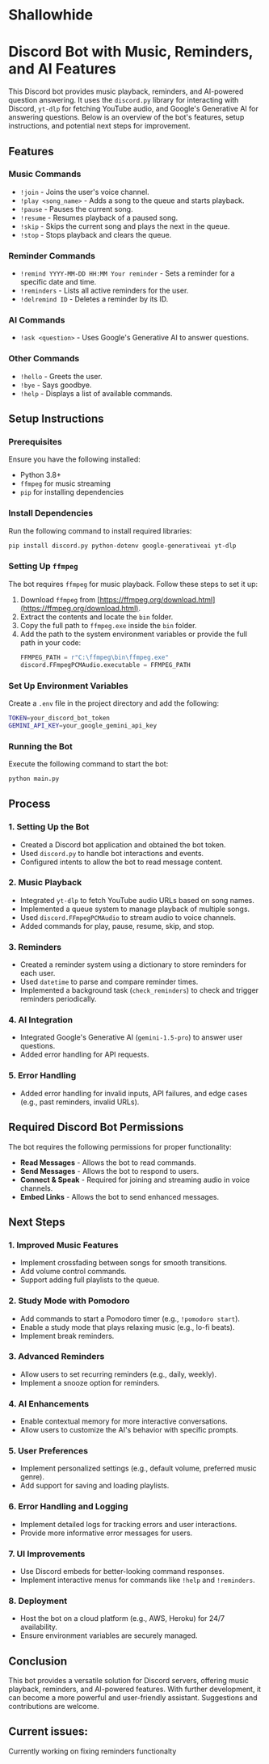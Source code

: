 # Shallowhide
# Discord Bot with Music, Reminders, and AI Features

This Discord bot provides music playback, reminders, and AI-powered question answering. It uses the `discord.py` library for interacting with Discord, `yt-dlp` for fetching YouTube audio, and Google's Generative AI for answering questions. Below is an overview of the bot's features, setup instructions, and potential next steps for improvement.

## Features

### Music Commands
- `!join` - Joins the user's voice channel.
- `!play <song_name>` - Adds a song to the queue and starts playback.
- `!pause` - Pauses the current song.
- `!resume` - Resumes playback of a paused song.
- `!skip` - Skips the current song and plays the next in the queue.
- `!stop` - Stops playback and clears the queue.

### Reminder Commands
- `!remind YYYY-MM-DD HH:MM Your reminder` - Sets a reminder for a specific date and time.
- `!reminders` - Lists all active reminders for the user.
- `!delremind ID` - Deletes a reminder by its ID.

### AI Commands
- `!ask <question>` - Uses Google's Generative AI to answer questions.

### Other Commands
- `!hello` - Greets the user.
- `!bye` - Says goodbye.
- `!help` - Displays a list of available commands.

## Setup Instructions

### Prerequisites
Ensure you have the following installed:
- Python 3.8+
- `ffmpeg` for music streaming
- `pip` for installing dependencies

### Install Dependencies
Run the following command to install required libraries:
```sh
pip install discord.py python-dotenv google-generativeai yt-dlp
```

### Setting Up `ffmpeg`
The bot requires `ffmpeg` for music playback. Follow these steps to set it up:
1. Download `ffmpeg` from [https://ffmpeg.org/download.html](https://ffmpeg.org/download.html).
2. Extract the contents and locate the `bin` folder.
3. Copy the full path to `ffmpeg.exe` inside the `bin` folder.
4. Add the path to the system environment variables or provide the full path in your code:
   ```python
   FFMPEG_PATH = r"C:\ffmpeg\bin\ffmpeg.exe"
   discord.FFmpegPCMAudio.executable = FFMPEG_PATH
   ```

### Set Up Environment Variables
Create a `.env` file in the project directory and add the following:
```sh
TOKEN=your_discord_bot_token
GEMINI_API_KEY=your_google_gemini_api_key
```

### Running the Bot
Execute the following command to start the bot:
```sh
python main.py
```

## Process

### 1. Setting Up the Bot
- Created a Discord bot application and obtained the bot token.
- Used `discord.py` to handle bot interactions and events.
- Configured intents to allow the bot to read message content.

### 2. Music Playback
- Integrated `yt-dlp` to fetch YouTube audio URLs based on song names.
- Implemented a queue system to manage playback of multiple songs.
- Used `discord.FFmpegPCMAudio` to stream audio to voice channels.
- Added commands for play, pause, resume, skip, and stop.

### 3. Reminders
- Created a reminder system using a dictionary to store reminders for each user.
- Used `datetime` to parse and compare reminder times.
- Implemented a background task (`check_reminders`) to check and trigger reminders periodically.

### 4. AI Integration
- Integrated Google's Generative AI (`gemini-1.5-pro`) to answer user questions.
- Added error handling for API requests.

### 5. Error Handling
- Added error handling for invalid inputs, API failures, and edge cases (e.g., past reminders, invalid URLs).

## Required Discord Bot Permissions
The bot requires the following permissions for proper functionality:
- **Read Messages** - Allows the bot to read commands.
- **Send Messages** - Allows the bot to respond to users.
- **Connect & Speak** - Required for joining and streaming audio in voice channels.
- **Embed Links** - Allows the bot to send enhanced messages.

## Next Steps

### 1. Improved Music Features
- Implement crossfading between songs for smooth transitions.
- Add volume control commands.
- Support adding full playlists to the queue.

### 2. Study Mode with Pomodoro
- Add commands to start a Pomodoro timer (e.g., `!pomodoro start`).
- Enable a study mode that plays relaxing music (e.g., lo-fi beats).
- Implement break reminders.

### 3. Advanced Reminders
- Allow users to set recurring reminders (e.g., daily, weekly).
- Implement a snooze option for reminders.

### 4. AI Enhancements
- Enable contextual memory for more interactive conversations.
- Allow users to customize the AI's behavior with specific prompts.

### 5. User Preferences
- Implement personalized settings (e.g., default volume, preferred music genre).
- Add support for saving and loading playlists.

### 6. Error Handling and Logging
- Implement detailed logs for tracking errors and user interactions.
- Provide more informative error messages for users.

### 7. UI Improvements
- Use Discord embeds for better-looking command responses.
- Implement interactive menus for commands like `!help` and `!reminders`.

### 8. Deployment
- Host the bot on a cloud platform (e.g., AWS, Heroku) for 24/7 availability.
- Ensure environment variables are securely managed.

## Conclusion
This bot provides a versatile solution for Discord servers, offering music playback, reminders, and AI-powered features. With further development, it can become a more powerful and user-friendly assistant. Suggestions and contributions are welcome.

## Current issues:
Currently working on fixing reminders functionalty
